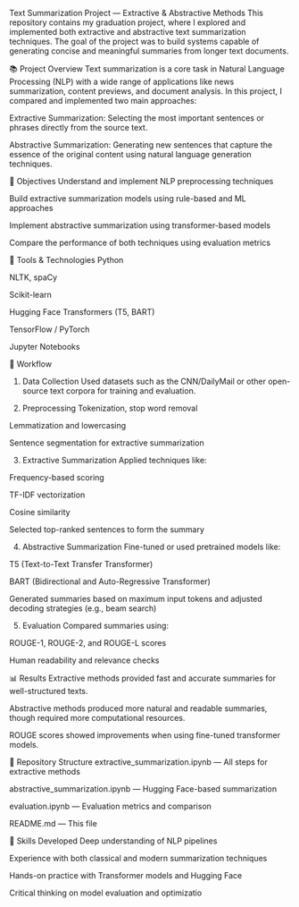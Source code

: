 Text Summarization Project — Extractive & Abstractive Methods
This repository contains my graduation project, where I explored and implemented both extractive and abstractive text summarization techniques. The goal of the project was to build systems capable of generating concise and meaningful summaries from longer text documents.

📚 Project Overview
Text summarization is a core task in Natural Language Processing (NLP) with a wide range of applications like news summarization, content previews, and document analysis. In this project, I compared and implemented two main approaches:

Extractive Summarization: Selecting the most important sentences or phrases directly from the source text.

Abstractive Summarization: Generating new sentences that capture the essence of the original content using natural language generation techniques.

🧠 Objectives
Understand and implement NLP preprocessing techniques

Build extractive summarization models using rule-based and ML approaches

Implement abstractive summarization using transformer-based models

Compare the performance of both techniques using evaluation metrics

🔨 Tools & Technologies
Python

NLTK, spaCy

Scikit-learn

Hugging Face Transformers (T5, BART)

TensorFlow / PyTorch

Jupyter Notebooks

🔄 Workflow
1. Data Collection
Used datasets such as the CNN/DailyMail or other open-source text corpora for training and evaluation.

2. Preprocessing
Tokenization, stop word removal

Lemmatization and lowercasing

Sentence segmentation for extractive summarization

3. Extractive Summarization
Applied techniques like:

Frequency-based scoring

TF-IDF vectorization

Cosine similarity

Selected top-ranked sentences to form the summary

4. Abstractive Summarization
Fine-tuned or used pretrained models like:

T5 (Text-to-Text Transfer Transformer)

BART (Bidirectional and Auto-Regressive Transformer)

Generated summaries based on maximum input tokens and adjusted decoding strategies (e.g., beam search)

5. Evaluation
Compared summaries using:

ROUGE-1, ROUGE-2, and ROUGE-L scores

Human readability and relevance checks

📊 Results
Extractive methods provided fast and accurate summaries for well-structured texts.

Abstractive methods produced more natural and readable summaries, though required more computational resources.

ROUGE scores showed improvements when using fine-tuned transformer models.

📁 Repository Structure
extractive_summarization.ipynb — All steps for extractive methods

abstractive_summarization.ipynb — Hugging Face-based summarization

evaluation.ipynb — Evaluation metrics and comparison

README.md — This file

🧠 Skills Developed
Deep understanding of NLP pipelines

Experience with both classical and modern summarization techniques

Hands-on practice with Transformer models and Hugging Face

Critical thinking on model evaluation and optimizatio
